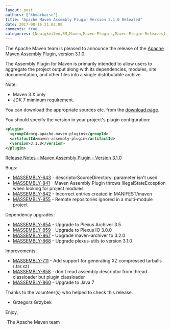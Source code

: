 ```yaml
---
layout: post
authors: ["khmarbaise"]
title: "Apache Maven Assembly Plugin Version 3.1.0 Released"
date: 2017-08-16 21:02:00
comments: true
categories: [Neuigkeiten,BM,Maven,Maven-Plugins,Maven-Plugin-Releases]
---
```

The Apache Maven team is pleased to announce the release of the [Apache
Maven Assembly Plugin, version 3.1.0](https://maven.apache.org/plugins/maven-assembly-plugin/).

The Assembly Plugin for Maven is primarily intended to allow users to aggregate
the project output along with its dependencies, modules, site documentation,
and other files into a single distributable archive.

Note:

 * Maven 3.X only
 * JDK 7 miminum requirement.

You can download the appropriate sources etc. from the [download page](https://maven.apache.org/plugins/maven-assembly-plugin/download.cgi).

You should specify the version in your project's plugin configuration:

``` xml
<plugin>
  <groupId>org.apache.maven.plugins</groupId>
  <artifactId>maven-assembly-plugin</artifactId>
  <version>3.1.0</version>
</plugin>
```

<!-- more -->

[Release Notes - Maven Assembly Plugin - Version 3.1.0](https://issues.apache.org/jira/secure/ReleaseNote.jspa?projectId=12317220&version=12338667)

Bugs:

 * [MASSEMBLY-643](https://issues.apache.org/jira/browse/MASSEMBLY-643) - descriptorSourceDirectory: parameter isn't used
 * [MASSEMBLY-841](https://issues.apache.org/jira/browse/MASSEMBLY-841) - Maven Assembly Plugin throws IllegalStateException when looking for project modules
 * [MASSEMBLY-842](https://issues.apache.org/jira/browse/MASSEMBLY-842) - Incorrect entries created in MANIFEST/maven
 * [MASSEMBLY-855](https://issues.apache.org/jira/browse/MASSEMBLY-855) - Remote repositories ignored in a multi-module project

Dependency upgrades:

 * [MASSEMBLY-854](https://issues.apache.org/jira/browse/MASSEMBLY-854) - Upgrade to Plexus Archiver 3.5
 * [MASSEMBLY-859](https://issues.apache.org/jira/browse/MASSEMBLY-859) - Upgrade to Plexus IO 3.0.0
 * [MASSEMBLY-867](https://issues.apache.org/jira/browse/MASSEMBLY-867) - Upgrade maven-archiver to 3.2.0
 * [MASSEMBLY-868](https://issues.apache.org/jira/browse/MASSEMBLY-868) - Upgrade plexus-utils to version 3.1.0

Improvements:

 * [MASSEMBLY-711](https://issues.apache.org/jira/browse/MASSEMBLY-711) - Add support for generating XZ compressed tarballs (.tar.xz)
 * [MASSEMBLY-858](https://issues.apache.org/jira/browse/MASSEMBLY-858) - don't read assembly descriptor from thread classloader but plugin classloader
 * [MASSEMBLY-860](https://issues.apache.org/jira/browse/MASSEMBLY-860) - Upgrade to Java 7

Thanks to the volunteer(s) who helped to check this release.

 - Grzegorz Grzybek

Enjoy,

-The Apache Maven team
